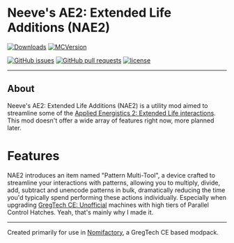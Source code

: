 # Neeve's AE2: Extended Life Additions (NAE2)

[![Downloads](http://cf.way2muchnoise.eu/full_nae2_downloads.svg)](https://www.curseforge.com/minecraft/mc-mods/nae2) [![MCVersion](http://cf.way2muchnoise.eu/versions/nae2.svg)](https://www.curseforge.com/minecraft/mc-mods/nae2)

[![GitHub issues](https://img.shields.io/github/issues/NotMyWing/NAE2.svg)](https://github.com/NotMyWing/NAE2/issues) [![GitHub pull requests](https://img.shields.io/github/issues-pr/NotMyWing/NAE2.svg)](https://github.com/NotMyWing/NAE2/pulls) [![license](https://img.shields.io/github/license/NotMyWing/NAE2.svg)](../master/LICENSE)

----

## About

Neeve's AE2: Extended Life Additions (NAE2) is a utility mod aimed to streamline some of the [Applied Energistics 2: Extended Life interactions](https://www.curseforge.com/minecraft/mc-mods/ae2-extended-life). This mod doesn't offer a wide array of features right now, more planned later.

# Features

NAE2 introduces an item named "Pattern Multi-Tool", a device crafted to streamline your interactions with patterns, allowing you to multiply, divide, add, subtract and unencode patterns in bulk, dramatically reducing the time you'd typically spend performing these actions individually. Especially when upgrading [GregTech CE: Unofficial](https://www.curseforge.com/minecraft/mc-mods/gregtech-ce-unofficial) machines with high tiers of Parallel Control Hatches. Yeah, that's mainly why I made it.

----

Created primarily for use in [Nomifactory](https://www.curseforge.com/minecraft/modpacks/nomifactory), a GregTech CE based modpack.
